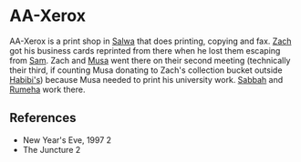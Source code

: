 # AA-Xerox
AA-Xerox is a print shop in [Salwa](wiki/Location/Salwa.md) that does printing, copying and fax. [Zach](wiki/Person/Zach.md) got his business cards reprinted from there when he lost them escaping from [Sam](wiki/Person/Sam.md). Zach and [Musa](wiki/Person/Musa.md) went there on their second meeting (technically their third, if counting Musa donating to Zach's collection bucket outside [Habibi's](wiki/Location/Commercial/Habibis.md)) because Musa needed to print his university work. [Sabbah](wiki/Person/Sabbah.md) and [Rumeha](wiki/Person/Rumeha.md) work there.

## References
- New Year's Eve, 1997 2
- The Juncture 2
